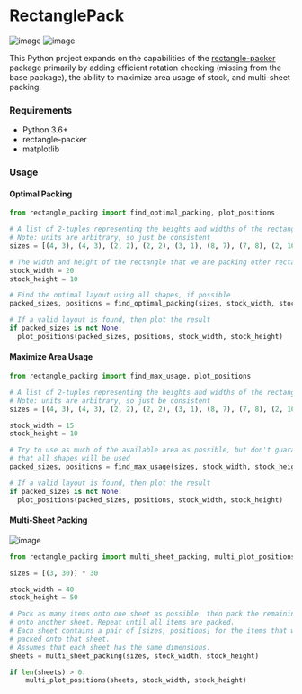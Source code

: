 # RectanglePack
![image](https://github.com/nhansendev/RectanglePack/assets/9289200/88ebd97b-eb46-49bd-b48c-8b5bd4eae681)
![image](https://github.com/nhansendev/RectanglePack/assets/9289200/2d10fe3e-9c3a-441f-90a6-2274a57fc647)

This Python project expands on the capabilities of the [rectangle-packer](https://github.com/Penlect/rectangle-packer) package primarily by adding efficient rotation checking (missing from the base package), the ability to maximize area usage of stock, and multi-sheet packing.

### Requirements
- Python 3.6+
- rectangle-packer
- matplotlib

### Usage
#### Optimal Packing
```python
from rectangle_packing import find_optimal_packing, plot_positions

# A list of 2-tuples representing the heights and widths of the rectangles to be packed
# Note: units are arbitrary, so just be consistent
sizes = [(4, 3), (4, 3), (2, 2), (2, 2), (3, 1), (8, 7), (7, 8), (2, 10), (1, 1)]

# The width and height of the rectangle that we are packing other rectangles into
stock_width = 20
stock_height = 10

# Find the optimal layout using all shapes, if possible
packed_sizes, positions = find_optimal_packing(sizes, stock_width, stock_height)

# If a valid layout is found, then plot the result
if packed_sizes is not None:
  plot_positions(packed_sizes, positions, stock_width, stock_height)
```

#### Maximize Area Usage
```python
from rectangle_packing import find_max_usage, plot_positions

# A list of 2-tuples representing the heights and widths of the rectangles to be packed
# Note: units are arbitrary, so just be consistent
sizes = [(4, 3), (4, 3), (2, 2), (2, 2), (3, 1), (8, 7), (7, 8), (2, 10), (1, 1)]

stock_width = 15
stock_height = 10

# Try to use as much of the available area as possible, but don't guarantee
# that all shapes will be used
packed_sizes, positions = find_max_usage(sizes, stock_width, stock_height, None)

# If a valid layout is found, then plot the result
if packed_sizes is not None:
  plot_positions(packed_sizes, positions, stock_width, stock_height)
```

#### Multi-Sheet Packing
![image](https://github.com/nhansendev/RectanglePack/assets/9289200/30e3952f-782c-45f0-b986-b20b04896bbc)

```python
from rectangle_packing import multi_sheet_packing, multi_plot_positions

sizes = [(3, 30)] * 30

stock_width = 40
stock_height = 50

# Pack as many items onto one sheet as possible, then pack the remaining items
# onto another sheet. Repeat until all items are packed.
# Each sheet contains a pair of [sizes, positions] for the items that were
# packed onto that sheet.
# Assumes that each sheet has the same dimensions.
sheets = multi_sheet_packing(sizes, stock_width, stock_height)

if len(sheets) > 0:
    multi_plot_positions(sheets, stock_width, stock_height)
```
